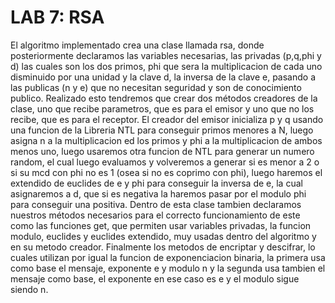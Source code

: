 # LAB 7: RSA

El algoritmo implementado crea una clase llamada rsa, donde posteriormente declaramos las variables necesarias, las privadas (p,q,phi y d) las cuales son los dos primos, phi que sera la multiplicacion de cada uno disminuido por una unidad y la clave d, la inversa de la clave e, pasando a las publicas (n y e) que no necesitan seguridad y son de conocimiento publico.
Realizado esto tendremos que crear dos métodos creadores de la clase, uno que recibe parametros, que es para el emisor y uno que no los recibe, que es para el receptor.
El creador del emisor inicializa p y q usando una funcion de la Libreria NTL para conseguir primos menores a N, luego asigna n a la multiplicacion ed los primos y phi a la multiplicacion de ambos menos uno, luego usaremos otra funcion de NTL para generar un numero random, el cual luego evaluamos y volveremos a generar si es menor a 2 o si su mcd con phi no es 1 (osea si no es coprimo con phi), luego haremos el extendido de euclides de e y phi para conseguir la inversa de e, la cual asignaremos a d, que si es negativa la haremos pasar por el modulo phi para conseguir una positiva.
Dentro de esta clase tambien declaramos nuestros métodos necesarios para el correcto funcionamiento de este como las funciones get, que permiten usar variables privadas, la funcion modulo, euclides y euclides extendido, muy usadas dentro del algoritmo y en su metodo creador.
Finalmente los metodos de encriptar y descifrar, lo cuales utilizan por igual la funcion de exponenciacion binaria, la primera usa como base el mensaje, exponente e y modulo n
y la segunda usa tambien el mensaje como base, el exponente en ese caso es e y el modulo sigue siendo n.

